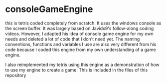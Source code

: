 # consoleGameEngine

this is tetris coded completely from scratch. It uses the windows console as the screen buffer.
  It was largely based on Javidx9's follow-along coding videos. However, I adapted his idea of
  console game engine for my own needs and deleted a lot of code that I don't need yet. The naming
  conventions, functions and variables I use are also very different from his code because I
  coded this engine from my own understanding of a game engine.
  
I also reimplemented my tetris using this engine as a demonstration of how to use my engine to create
  a game. This is included in the files of this repository
